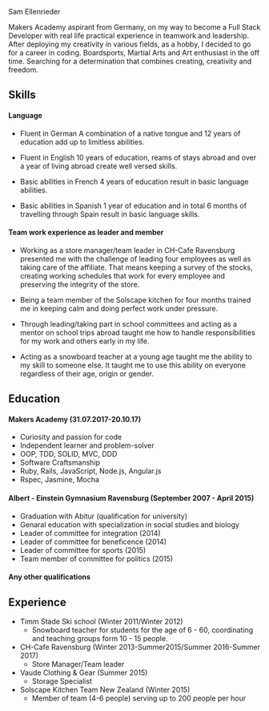 Sam Ellenrieder

Makers Academy aspirant from Germany, on my way to become a Full Stack Developer with real life practical experience in teamwork and leadership.
After deploying my creativity in various fields, as a hobby, I decided to go for a career in coding.
Boardsports, Martial Arts and Art enthusiast in the off time.
Searching for a determination that combines creating, creativity and freedom.


## Skills

#### Language

- Fluent in German
  A combination of a native tongue and 12 years of education add up to limitless abilities.

- Fluent in English
  10 years of education, reams of stays abroad and over a year of living abroad create well versed skills.

- Basic abilities in French
  4 years of education result in basic language abilities.

- Basic abilities in Spanish
  1 year of education and in total 6 months of travelling through Spain result in basic language skills.

#### Team work experience as leader and member

- Working as a store manager/team leader in CH-Cafe Ravensburg presented me with the challenge of      leading four employees as well as taking care of the affiliate. That means keeping a survey of the stocks, creating working schedules that work for every employee and preserving the integrity of the store.

- Being a team member of the Solscape kitchen for four months trained me in keeping calm and doing perfect work under pressure.

- Through leading/taking part in school committees and acting as a mentor on school trips abroad taught me how to handle responsibilities for my work and others early in my life.

- Acting as a snowboard teacher at a young age taught me the ability to my skill to someone else. It taught me to use this ability on everyone regardless of their age, origin or gender.


## Education

#### Makers Academy (31.07.2017-20.10.17)

- Curiosity and passion for code
- Independent learner and problem-solver
- OOP, TDD, SOLID, MVC, DDD
- Software Craftsmanship
- Ruby, Rails, JavaScript, Node.js, Angular.js
- Rspec, Jasmine, Mocha

#### Albert - Einstein Gymnasium Ravensburg (September 2007 - April 2015)

- Graduation with Abitur (qualification for university)
- Genaral education with specialization in social studies and biology
- Leader of committee for integration (2014)
- Leader of committee for beneficence (2014)
- Leader of committee for sports (2015)    
- Team member of committee for politics (2015)

#### Any other qualifications




## Experience

* Timm Stade Ski school (Winter 2011/Winter 2012)    
  - Snowboard teacher for students for the age of 6 - 60, coordinating and teaching groups form 10 - 15  people.
* CH-Cafe Ravensburg (Winter 2013-Summer2015/Summer 2016-Summer 2017)   
  - Store Manager/Team leader  
* Vaude Clothing & Gear (Summer 2015)
  - Storage Specialist
* Solscape Kitchen Team New Zealand (Winter 2015)
  - Member of team (4-6 people) serving up to 200 people per hour

